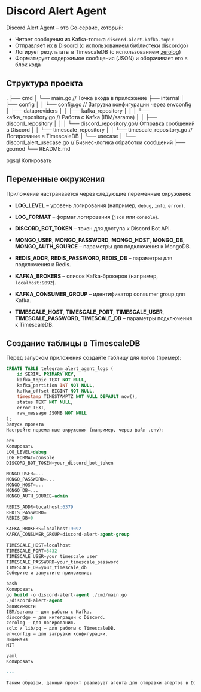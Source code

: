 # Discord Alert Agent

Discord Alert Agent – это Go‑сервис, который:
- Читает сообщения из Kafka-топика `discord-alert-kafka-topic`
- Отправляет их в Discord (с использованием библиотеки [discordgo](https://github.com/bwmarrin/discordgo))
- Логирует результаты в TimescaleDB (с использованием [zerolog](https://github.com/rs/zerolog))
- Форматирует содержимое сообщения (JSON) и оборачивает его в блок кода

## Структура проекта

. ├── cmd │ └── main.go // Точка входа в приложение ├── internal │ ├── config │ │ └── config.go // Загрузка конфигурации через envconfig │ ├── dataproviders │ │ ├── kafka_repository │ │ │ └── kafka_repository.go // Работа с Kafka (IBM/sarama) │ │ ├── discord_repository │ │ │ └── discord_repository.go// Отправка сообщений в Discord │ │ └── timescale_repository │ │ └── timescale_repository.go // Логирование в TimescaleDB │ └── usecase │ └── discord_alert_usecase.go // Бизнес-логика обработки сообщений ├── go.mod └── README.md

pgsql
Копировать

## Переменные окружения

Приложение настраивается через следующие переменные окружения:

- **LOG_LEVEL** – уровень логирования (например, `debug`, `info`, `error`).
- **LOG_FORMAT** – формат логирования (`json` или `console`).

- **DISCORD_BOT_TOKEN** – токен для доступа к Discord Bot API.

- **MONGO_USER**, **MONGO_PASSWORD**, **MONGO_HOST**, **MONGO_DB**, **MONGO_AUTH_SOURCE** – параметры для подключения к MongoDB.
- **REDIS_ADDR**, **REDIS_PASSWORD**, **REDIS_DB** – параметры для подключения к Redis.
- **KAFKA_BROKERS** – список Kafka-брокеров (например, `localhost:9092`).
- **KAFKA_CONSUMER_GROUP** – идентификатор consumer group для Kafka.
- **TIMESCALE_HOST**, **TIMESCALE_PORT**, **TIMESCALE_USER**, **TIMESCALE_PASSWORD**, **TIMESCALE_DB** – параметры подключения к TimescaleDB.

## Создание таблицы в TimescaleDB

Перед запуском приложения создайте таблицу для логов (пример):

```sql
CREATE TABLE telegram_alert_agent_logs (
    id SERIAL PRIMARY KEY,
    kafka_topic TEXT NOT NULL,
    kafka_partition INT NOT NULL,
    kafka_offset BIGINT NOT NULL,
    timestamp TIMESTAMPTZ NOT NULL DEFAULT now(),
    status TEXT NOT NULL,
    error TEXT,
    raw_message JSONB NOT NULL
);
Запуск проекта
Настройте переменные окружения (например, через файл .env):

env
Копировать
LOG_LEVEL=debug
LOG_FORMAT=console
DISCORD_BOT_TOKEN=your_discord_bot_token

MONGO_USER=...
MONGO_PASSWORD=...
MONGO_HOST=...
MONGO_DB=...
MONGO_AUTH_SOURCE=admin

REDIS_ADDR=localhost:6379
REDIS_PASSWORD=
REDIS_DB=0

KAFKA_BROKERS=localhost:9092
KAFKA_CONSUMER_GROUP=discord-alert-agent-group

TIMESCALE_HOST=localhost
TIMESCALE_PORT=5432
TIMESCALE_USER=your_timescale_user
TIMESCALE_PASSWORD=your_timescale_password
TIMESCALE_DB=your_timescale_db
Соберите и запустите приложение:

bash
Копировать
go build -o discord-alert-agent ./cmd/main.go
./discord-alert-agent
Зависимости
IBM/sarama – для работы с Kafka.
discordgo – для интеграции с Discord.
zerolog – для логирования.
sqlx и lib/pq – для работы с TimescaleDB.
envconfig – для загрузки конфигурации.
Лицензия
MIT

yaml
Копировать

---

Таким образом, данный проект реализует агента для отправки алертов в Discord, с использо